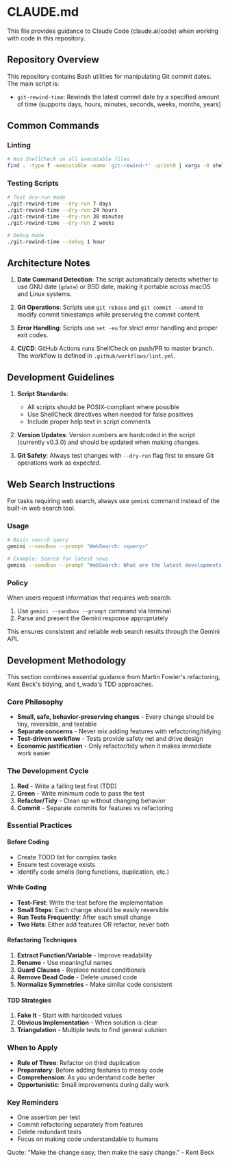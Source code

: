# CLAUDE.md

This file provides guidance to Claude Code (claude.ai/code) when working with code in this repository.

## Repository Overview

This repository contains Bash utilities for manipulating Git commit dates. The main script is:
- `git-rewind-time`: Rewinds the latest commit date by a specified amount of time (supports days, hours, minutes, seconds, weeks, months, years)

## Common Commands

### Linting
```bash
# Run ShellCheck on all executable files
find . -type f -executable -name 'git-rewind-*' -print0 | xargs -0 shellcheck --external-sources
```

### Testing Scripts
```bash
# Test dry-run mode
./git-rewind-time --dry-run 7 days
./git-rewind-time --dry-run 24 hours
./git-rewind-time --dry-run 30 minutes
./git-rewind-time --dry-run 2 weeks

# Debug mode
./git-rewind-time --debug 1 hour
```

## Architecture Notes

1. **Date Command Detection**: The script automatically detects whether to use GNU date (`gdate`) or BSD date, making it portable across macOS and Linux systems.

2. **Git Operations**: Scripts use `git rebase` and `git commit --amend` to modify commit timestamps while preserving the commit content.

3. **Error Handling**: Scripts use `set -eu` for strict error handling and proper exit codes.

4. **CI/CD**: GitHub Actions runs ShellCheck on push/PR to master branch. The workflow is defined in `.github/workflows/lint.yml`.

## Development Guidelines

1. **Script Standards**:
   - All scripts should be POSIX-compliant where possible
   - Use ShellCheck directives when needed for false positives
   - Include proper help text in script comments

2. **Version Updates**: Version numbers are hardcoded in the script (currently v0.3.0) and should be updated when making changes.

3. **Git Safety**: Always test changes with `--dry-run` flag first to ensure Git operations work as expected.

## Web Search Instructions

For tasks requiring web search, always use `gemini` command instead of the built-in web search tool.

### Usage

```sh
# Basic search query
gemini --sandbox --prompt "WebSearch: <query>"

# Example: Search for latest news
gemini --sandbox --prompt "WebSearch: What are the latest developments in AI?"
```

### Policy

When users request information that requires web search:

1. Use `gemini --sandbox --prompt` command via terminal
2. Parse and present the Gemini response appropriately

This ensures consistent and reliable web search results through the Gemini API.

## Development Methodology

This section combines essential guidance from Martin Fowler's refactoring, Kent Beck's tidying, and t_wada's TDD approaches.

### Core Philosophy

- **Small, safe, behavior-preserving changes** - Every change should be tiny, reversible, and testable
- **Separate concerns** - Never mix adding features with refactoring/tidying
- **Test-driven workflow** - Tests provide safety net and drive design
- **Economic justification** - Only refactor/tidy when it makes immediate work easier

### The Development Cycle

1. **Red** - Write a failing test first (TDD)
2. **Green** - Write minimum code to pass the test
3. **Refactor/Tidy** - Clean up without changing behavior
4. **Commit** - Separate commits for features vs refactoring

### Essential Practices

#### Before Coding

- Create TODO list for complex tasks
- Ensure test coverage exists
- Identify code smells (long functions, duplication, etc.)

#### While Coding

- **Test-First**: Write the test before the implementation
- **Small Steps**: Each change should be easily reversible
- **Run Tests Frequently**: After each small change
- **Two Hats**: Either add features OR refactor, never both

#### Refactoring Techniques

1. **Extract Function/Variable** - Improve readability
2. **Rename** - Use meaningful names
3. **Guard Clauses** - Replace nested conditionals
4. **Remove Dead Code** - Delete unused code
5. **Normalize Symmetries** - Make similar code consistent

#### TDD Strategies

1. **Fake It** - Start with hardcoded values
2. **Obvious Implementation** - When solution is clear
3. **Triangulation** - Multiple tests to find general solution

### When to Apply

- **Rule of Three**: Refactor on third duplication
- **Preparatory**: Before adding features to messy code
- **Comprehension**: As you understand code better
- **Opportunistic**: Small improvements during daily work

### Key Reminders

- One assertion per test
- Commit refactoring separately from features
- Delete redundant tests
- Focus on making code understandable to humans

Quote: "Make the change easy, then make the easy change." - Kent Beck
